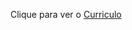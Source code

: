 Clique para ver o <a href="http://luis-curriculo-html-css-1.vercel.app" target="_blank">Curriculo</a>